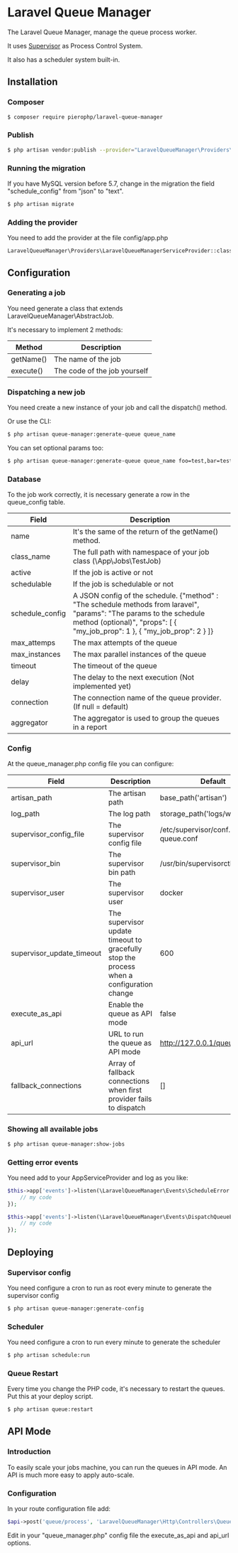 # Laravel Queue Manager

The Laravel Queue Manager, manage the queue process worker.

It uses [Supervisor](http://supervisord.org/) as Process Control System.

It also has a scheduler system built-in.

## Installation

### Composer

```bash
$ composer require pierophp/laravel-queue-manager
```

### Publish

```bash
$ php artisan vendor:publish --provider="LaravelQueueManager\Providers\LaravelQueueManagerServiceProvider"
```

### Running the migration

If you have MySQL version before 5.7, change in the migration the field "schedule_config" from "json" to "text".

```bash
$ php artisan migrate
```

### Adding the provider

You need to add the provider at the file config/app.php

```
LaravelQueueManager\Providers\LaravelQueueManagerServiceProvider::class,
```

## Configuration

### Generating a job

You need generate a class that extends LaravelQueueManager\AbstractJob.

It's necessary to implement 2 methods:

| Method    | Description                  |
| --------- | ---------------------------- |
| getName() | The name of the job          |
| execute() | The code of the job yourself |

### Dispatching a new job

You need create a new instance of your job and call the dispatch() method.

Or use the CLI:

```bash
$ php artisan queue-manager:generate-queue queue_name
```

You can set optional params too:

```bash
$ php artisan queue-manager:generate-queue queue_name foo=test,bar=test
```

### Database

To the job work correctly, it is necessary generate a row in the queue_config table.

| Field           | Description                                                                                                                                                                                        |
| --------------- | -------------------------------------------------------------------------------------------------------------------------------------------------------------------------------------------------- |
| name            | It's the same of the return of the getName() method.                                                                                                                                               |
| class_name      | The full path with namespace of your job class (\App\Jobs\TestJob)                                                                                                                                 |
| active          | If the job is active or not                                                                                                                                                                        |
| schedulable     | If the job is schedulable or not                                                                                                                                                                   |
| schedule_config | A JSON config of the schedule. {"method" : "The schedule methods from laravel", "params": "The params to the schedule method (optional)", "props": [ { "my_job_prop": 1 }, { "my_job_prop": 2 } ]} |
| max_attemps     | The max attempts of the queue                                                                                                                                                                      |
| max_instances   | The max parallel instances of the queue                                                                                                                                                            |
| timeout         | The timeout of the queue                                                                                                                                                                           |
| delay           | The delay to the next execution (Not implemented yet)                                                                                                                                              |
| connection      | The connection name of the queue provider. (If null = default)                                                                                                                                     |
| aggregator      | The aggregator is used to group the queues in a report                                                                                                                                             |

### Config

At the queue_manager.php config file you can configure:

| Field                     | Description                                                                              | Default                                   |
| ------------------------- | ---------------------------------------------------------------------------------------- | ----------------------------------------- |
| artisan_path              | The artisan path                                                                         | base_path('artisan')                      |
| log_path                  | The log path                                                                             | storage_path('logs/worker.log')           |
| supervisor_config_file    | The supervisor config file                                                               | /etc/supervisor/conf.d/laravel-queue.conf |
| supervisor_bin            | The supervisor bin path                                                                  | /usr/bin/supervisorctl                    |
| supervisor_user           | The supervisor user                                                                      | docker                                    |
| supervisor_update_timeout | The supervisor update timeout to gracefully stop the process when a configuration change | 600                                       |
| execute_as_api            | Enable the queue as API mode                                                             | false                                     |
| api_url                   | URL to run the queue as API mode                                                         | http://127.0.0.1/queue/process            |
| fallback_connections      | Array of fallback connections when first provider fails to dispatch                      | []                                        |

### Showing all available jobs

```bash
$ php artisan queue-manager:show-jobs
```

### Getting error events

You need add to your AppServiceProvider and log as you like:

```php
$this->app['events']->listen(\LaravelQueueManager\Events\ScheduleError::class, function(\LaravelQueueManager\Events\ScheduleError $scheduleError){
    // my code
});

$this->app['events']->listen(\LaravelQueueManager\Events\DispatchQueueError::class, function(\LaravelQueueManager\Events\DispatchQueueError $scheduleError){
    // my code
});
```

## Deploying

### Supervisor config

You need configure a cron to run as root every minute to generate the supervisor config

```bash
$ php artisan queue-manager:generate-config
```

### Scheduler

You need configure a cron to run every minute to generate the scheduler

```bash
$ php artisan schedule:run
```

### Queue Restart

Every time you change the PHP code, it's necessary to restart the queues. Put this at your deploy script.

```bash
$ php artisan queue:restart
```

## API Mode

### Introduction

To easily scale your jobs machine, you can run the queues in API mode. An API is much more easy to apply auto-scale.

### Configuration

In your route configuration file add:

```php
$api->post('queue/process', 'LaravelQueueManager\Http\Controllers\QueueController@process');
```

Edit in your "queue_manager.php" config file the execute_as_api and api_url options.
